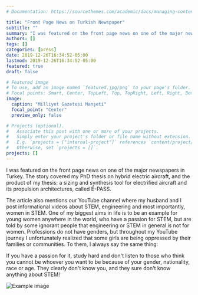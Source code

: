 ```yaml
---
# Documentation: https://sourcethemes.com/academic/docs/managing-content/

title: "Front Page News on Turkish Newspaper"
subtitle: ""
summary: "I was featured on the front page news on one of the major newspapers in Turkey."
authors: []
tags: []
categories: [press]
date: 2019-12-26T16:34:52-05:00
lastmod: 2019-12-26T16:34:52-05:00
featured: true
draft: false

# Featured image
# To use, add an image named `featured.jpg/png` to your page's folder.
# Focal points: Smart, Center, TopLeft, Top, TopRight, Left, Right, BottomLeft, Bottom, BottomRight.
image:
  caption: "Milliyet Gazetesi Manşeti"
  focal_point: "Center"
  preview_only: false

# Projects (optional).
#   Associate this post with one or more of your projects.
#   Simply enter your project's folder or file name without extension.
#   E.g. `projects = ["internal-project"]` references `content/project/deep-learning/index.md`.
#   Otherwise, set `projects = []`.
projects: []
---
```


I was featured on the front page news on one of the major newspapers in Turkey. The story covered my PhD thesis on hybrid electric aircraft, and the product of my thesis: a sizing and synthesis tool for electrified aircraft and its propulsion architectures, called E-PASS.

The article also mentions our YouTube channel where my husband and I post informational videos about STEM, engineering and most importantly, women in STEM. One of my biggest aims in life is to be an example for young women anywhere in the world, who have a passion for STEM, but are told by some ignorant people that engineering or STEM in general is not for women. Professions do not have genders, but throughout my YouTube journey I unfortunately realized that some girls are being oppressed by their families or communities. To them, I always say the same thing:

If you have a passion for it, study hard and don't listen to those who think you cannot be whoever you want to be because of your gender, nationality, race or age. They clearly don't know you, and they sure don't know anything about STEM!

![Example image](/img/milliyet2.jpeg)